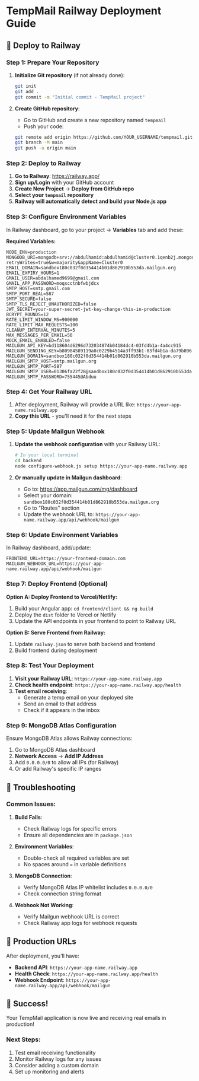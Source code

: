 # TempMail Railway Deployment Guide

## 🚀 Deploy to Railway

### Step 1: Prepare Your Repository

1. **Initialize Git repository** (if not already done):

   ```bash
   git init
   git add .
   git commit -m "Initial commit - TempMail project"
   ```

2. **Create GitHub repository**:
   - Go to GitHub and create a new repository named `tempmail`
   - Push your code:
   ```bash
   git remote add origin https://github.com/YOUR_USERNAME/tempmail.git
   git branch -M main
   git push -u origin main
   ```

### Step 2: Deploy to Railway

1. **Go to Railway**: https://railway.app/
2. **Sign up/Login** with your GitHub account
3. **Create New Project** → **Deploy from GitHub repo**
4. **Select your `tempmail` repository**
5. **Railway will automatically detect and build your Node.js app**

### Step 3: Configure Environment Variables

In Railway dashboard, go to your project → **Variables** tab and add these:

**Required Variables:**

```
NODE_ENV=production
MONGODB_URI=mongodb+srv://abdulhamid:abdulhamid@cluster0.1qenb2j.mongodb.net/tempmail?retryWrites=true&w=majority&appName=Cluster0
EMAIL_DOMAIN=sandbox180c032f0d354414b01d862910b553da.mailgun.org
EMAIL_EXPIRY_HOURS=1
GMAIL_USER=abdalhamed9699@gmail.com
GMAIL_APP_PASSWORD=moqxcctnbfwbjdcx
SMTP_HOST=smtp.gmail.com
SMTP_PORT_REAL=587
SMTP_SECURE=false
SMTP_TLS_REJECT_UNAUTHORIZED=false
JWT_SECRET=your-super-secret-jwt-key-change-this-in-production
BCRYPT_ROUNDS=12
RATE_LIMIT_WINDOW_MS=900000
RATE_LIMIT_MAX_REQUESTS=100
CLEANUP_INTERVAL_MINUTES=5
MAX_MESSAGES_PER_EMAIL=50
MOCK_EMAIL_ENABLED=false
MAILGUN_API_KEY=bd118604d6296d732034874b04184dc4-03fd4b1a-4a4cc915
MAILGUN_SENDING_KEY=b80984589119a8c0229b4514a3ff93b1-03fd4b1a-da79b896
MAILGUN_DOMAIN=sandbox180c032f0d354414b01d862910b553da.mailgun.org
MAILGUN_SMTP_HOST=smtp.mailgun.org
MAILGUN_SMTP_PORT=587
MAILGUN_SMTP_USER=01306fa22f28@sandbox180c032f0d354414b01d862910b553da.mailgun.org
MAILGUN_SMTP_PASSWORD=755445@Abduu
```

### Step 4: Get Your Railway URL

1. After deployment, Railway will provide a URL like: `https://your-app-name.railway.app`
2. **Copy this URL** - you'll need it for the next steps

### Step 5: Update Mailgun Webhook

1. **Update the webhook configuration** with your Railway URL:

   ```bash
   # In your local terminal
   cd backend
   node configure-webhook.js setup https://your-app-name.railway.app
   ```

2. **Or manually update in Mailgun dashboard**:
   - Go to: https://app.mailgun.com/mg/dashboard
   - Select your domain: `sandbox180c032f0d354414b01d862910b553da.mailgun.org`
   - Go to "Routes" section
   - Update the webhook URL to: `https://your-app-name.railway.app/api/webhook/mailgun`

### Step 6: Update Environment Variables

In Railway dashboard, add/update:

```
FRONTEND_URL=https://your-frontend-domain.com
MAILGUN_WEBHOOK_URL=https://your-app-name.railway.app/api/webhook/mailgun
```

### Step 7: Deploy Frontend (Optional)

**Option A: Deploy Frontend to Vercel/Netlify:**

1. Build your Angular app: `cd frontend/client && ng build`
2. Deploy the `dist` folder to Vercel or Netlify
3. Update the API endpoints in your frontend to point to Railway URL

**Option B: Serve Frontend from Railway:**

1. Update `railway.json` to serve both backend and frontend
2. Build frontend during deployment

### Step 8: Test Your Deployment

1. **Visit your Railway URL**: `https://your-app-name.railway.app`
2. **Check health endpoint**: `https://your-app-name.railway.app/health`
3. **Test email receiving**:
   - Generate a temp email on your deployed site
   - Send an email to that address
   - Check if it appears in the inbox

### Step 9: MongoDB Atlas Configuration

Ensure MongoDB Atlas allows Railway connections:

1. Go to MongoDB Atlas dashboard
2. **Network Access** → **Add IP Address**
3. Add `0.0.0.0/0` to allow all IPs (for Railway)
4. Or add Railway's specific IP ranges

## 🔧 Troubleshooting

### Common Issues:

1. **Build Fails**:

   - Check Railway logs for specific errors
   - Ensure all dependencies are in `package.json`

2. **Environment Variables**:

   - Double-check all required variables are set
   - No spaces around `=` in variable definitions

3. **MongoDB Connection**:

   - Verify MongoDB Atlas IP whitelist includes `0.0.0.0/0`
   - Check connection string format

4. **Webhook Not Working**:
   - Verify Mailgun webhook URL is correct
   - Check Railway app logs for webhook requests

## 📱 Production URLs

After deployment, you'll have:

- **Backend API**: `https://your-app-name.railway.app`
- **Health Check**: `https://your-app-name.railway.app/health`
- **Webhook Endpoint**: `https://your-app-name.railway.app/api/webhook/mailgun`

## 🎉 Success!

Your TempMail application is now live and receiving real emails in production!

### Next Steps:

1. Test email receiving functionality
2. Monitor Railway logs for any issues
3. Consider adding a custom domain
4. Set up monitoring and alerts
